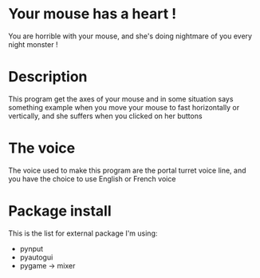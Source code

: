 # Your mouse has a heart !
You are horrible with your mouse, and she's doing nightmare of you every night monster !

# Description
This program get the axes of your mouse and in some situation says something example when
you move your mouse to fast horizontally or vertically, and she suffers when you clicked on her buttons

# The voice
The voice used to make this program are the portal turret voice line, and you have the choice
to use English or French voice

# Package install
This is the list for external package I'm using:
- pynput
- pyautogui
- pygame -> mixer
